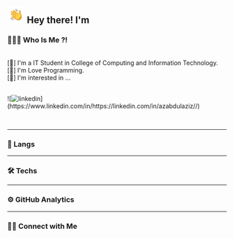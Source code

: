 ## <img src="https://raw.githubusercontent.com/AVS1508/AVS1508/master/assets/Hand%20Wave.gif" width="40"> Hey there! I'm

### 👨🏻‍💻  Who Is Me ?!

<br>[📌] I'm a IT Student in College of Computing and Information Technology.
<br>[💠] I'm Love Programming.
<br>[🚀] I'm interested in ...

<br />
![<img src='https://cdn.jsdelivr.net/npm/simple-icons@3.0.1/icons/linkedin.svg' alt='linkedin' height='40'>](https://www.linkedin.com/in/https://linkedin.com/in/azabdulaziz//) 


[twitter]: https://twitter.com/iro_az1
<br />

---
### 📝  Langs

---
### 🛠️  Techs

---
### ⚙️  GitHub Analytics

---
### 🤝🏻  Connect with Me

<!--
**Az-Abdulaziz/Az-Abdulaziz** is a ✨ _special_ ✨ repository because its `README.md` (this file) appears on your GitHub profile.

Here are some ideas to get you started:

- 🔭 I’m currently working on ...
- 🌱 I’m currently learning ...
- 👯 I’m looking to collaborate on ...
- 🤔 I’m looking for help with ...
- 💬 Ask me about ...
- 📫 How to reach me: ...
- 😄 Pronouns: ...
- ⚡ Fun fact: ...
-->
